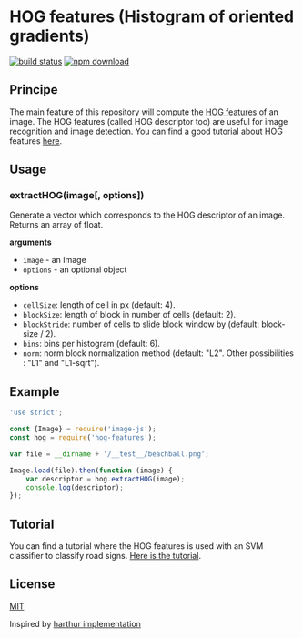# HOG features (Histogram of oriented gradients)

  [![build status][travis-image]][travis-url]
  [![npm download][download-image]][download-url]

## Principe

The main feature of this repository will compute the [HOG features](https://en.wikipedia.org/wiki/Histogram_of_oriented_gradients) of an image. The HOG features (called HOG descriptor too) are useful for image recognition and image detection. You can find a good tutorial about HOG features [here](http://mccormickml.com/2013/05/09/hog-person-detector-tutorial/).


## Usage

### extractHOG(image[, options])

Generate a vector which corresponds to the HOG descriptor of an image.
Returns an array of float.

__arguments__

* `image` - an Image
* `options` - an optional object

__options__

* `cellSize`: length of cell in px (default: 4).
* `blockSize`: length of block in number of cells (default: 2).
* `blockStride`: number of cells to slide block window by (default: block-size / 2).
* `bins`: bins per histogram (default: 6).
* `norm`: norm block normalization method (default: "L2". Other possibilities : "L1" and "L1-sqrt").

## Example

```js
'use strict';

const {Image} = require('image-js');
const hog = require('hog-features');

var file = __dirname + '/__test__/beachball.png';

Image.load(file).then(function (image) {
    var descriptor = hog.extractHOG(image);
    console.log(descriptor);
});
```

## Tutorial

You can find a tutorial where the HOG features is used with an SVM classifier to classify road signs. [Here is the tutorial](https://github.com/jajoe/tutorial-nodejs/tree/master/image-classification).

## License

[MIT](./LICENSE)

Inspired by [harthur implementation](https://github.com/harthur/hog-descriptor)

[travis-image]: https://img.shields.io/travis/image-js/hog/master.svg?style=flat-square
[travis-url]: https://travis-ci.org/image-js/hog
[download-image]: https://img.shields.io/npm/dm/hog-features.svg?style=flat-square
[download-url]: https://www.npmjs.com/package/hog-features
